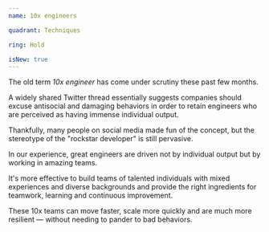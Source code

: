```yaml
---
name: 10x engineers

quadrant: Techniques

ring: Hold

isNew: true
---
```


The old term *10x engineer* has come under scrutiny these past few months.

A widely shared Twitter thread essentially suggests companies should excuse antisocial and damaging behaviors in order
to retain engineers who are perceived as having immense individual output.

Thankfully, many people on social media made fun of the concept, but the stereotype of the "rockstar developer" is still
pervasive.

In our experience, great engineers are driven not by individual output but by working in amazing teams.

It's more effective to build teams of talented individuals with mixed experiences and diverse backgrounds and provide
the right ingredients for teamwork, learning and continuous improvement.

These 10x teams can move faster, scale more quickly and are much more resilient — without needing to pander to bad
behaviors.